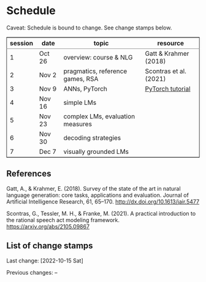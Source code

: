 
# Schedule

Caveat: Schedule is bound to change. See change stamps below.

<table border="2" cellspacing="0" cellpadding="6" rules="groups" frame="hsides">


<colgroup>
<col  class="org-right" />

<col  class="org-left" />

<col  class="org-left" />

<col  class="org-left" />
</colgroup>
<thead>
<tr>
<th scope="col" class="org-right">session</th>
<th scope="col" class="org-left">date</th>
<th scope="col" class="org-left">topic</th>
<th scope="col" class="org-left">resource</th>
</tr>
</thead>

<tbody>
<tr>
<td class="org-right">1</td>
<td class="org-left">Oct 26</td>
<td class="org-left">overview: course &amp; NLG</td>
<td class="org-left">Gatt &amp; Krahmer (2018)</td>
</tr>


<tr>
<td class="org-right">2</td>
<td class="org-left">Nov 2</td>
<td class="org-left">pragmatics, reference games, RSA</td>
<td class="org-left">Scontras et al. (2021)</td>
</tr>


<tr>
<td class="org-right">3</td>
<td class="org-left">Nov 9</td>
<td class="org-left">ANNs, PyTorch</td>
<td class="org-left"><a href="https://pytorch.org/tutorials/beginner/basics/intro.html">PyTorch tutorial</a></td>
</tr>


<tr>
<td class="org-right">4</td>
<td class="org-left">Nov 16</td>
<td class="org-left">simple LMs</td>
<td class="org-left">&#xa0;</td>
</tr>


<tr>
<td class="org-right">5</td>
<td class="org-left">Nov 23</td>
<td class="org-left">complex LMs, evaluation measures</td>
<td class="org-left">&#xa0;</td>
</tr>


<tr>
<td class="org-right">6</td>
<td class="org-left">Nov 30</td>
<td class="org-left">decoding strategies</td>
<td class="org-left">&#xa0;</td>
</tr>


<tr>
<td class="org-right">7</td>
<td class="org-left">Dec 7</td>
<td class="org-left">visually grounded LMs</td>
<td class="org-left">&#xa0;</td>
</tr>
</tbody>
</table>


## References

Gatt, A., & Krahmer, E. (2018). Survey of the state of the art in natural language generation: core tasks, applications and evaluation. Journal of Artificial Intelligence Research, 61, 65–170. <http://dx.doi.org/10.1613/jair.5477>

Scontras, G., Tessler, M. H., & Franke, M. (2021). A practical introduction to the rational speech act modeling framework. <https://arxiv.org/abs/2105.09867>


## List of change stamps

Last change: <span class="timestamp-wrapper"><span class="timestamp">[2022-10-15 Sat]</span></span>

Previous changes: &#x2013;

